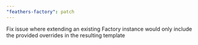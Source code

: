 ```yaml
---
"feathers-factory": patch
---
```


Fix issue where extending an existing Factory instance would only include the provided overrides in the resulting template
